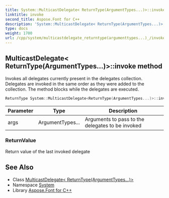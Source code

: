 ```yaml
---
title: System::MulticastDelegate< ReturnType(ArgumentTypes...)>::invoke method
linktitle: invoke
second_title: Aspose.Font for C++
description: 'System::MulticastDelegate< ReturnType(ArgumentTypes...)>::invoke method. Invokes all delegates currently present in the delegates collection. Delegates are invoked in the same order as they were added to the collection. The method blocks while the delegates are executed in C++.'
type: docs
weight: 1700
url: /cpp/system/multicastdelegate_returntype(argumenttypes...)_/invoke/
---
```

## MulticastDelegate< ReturnType(ArgumentTypes...)>::invoke method


Invokes all delegates currently present in the delegates collection. Delegates are invoked in the same order as they were added to the collection. The method blocks while the delegates are executed.

```cpp
ReturnType System::MulticastDelegate<ReturnType(ArgumentTypes...)>::invoke(ArgumentTypes... args) const
```


| Parameter | Type | Description |
| --- | --- | --- |
| args | ArgumentTypes... | Arguments to pass to the delegates to be invoked |

### ReturnValue

Return value of the last invoked delegate

## See Also

* Class [MulticastDelegate< ReturnType(ArgumentTypes...)>](../)
* Namespace [System](../../)
* Library [Aspose.Font for C++](../../../)
